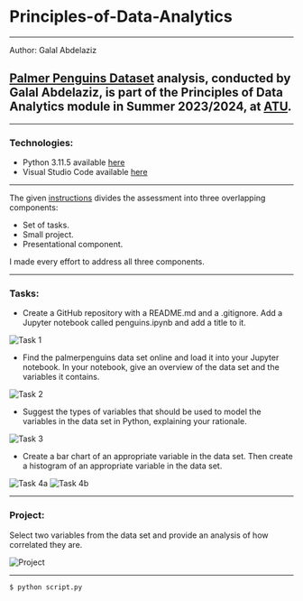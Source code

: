 # Principles-of-Data-Analytics
***

Author: Galal Abdelaziz

## [Palmer Penguins Dataset](https://allisonhorst.github.io/palmerpenguins/) analysis, conducted by __Galal Abdelaziz__, is part of the Principles of Data Analytics module in Summer 2023/2024, at [ATU](https://www.atu.ie/).

***

### Technologies:

* Python 3.11.5 available [here](https://www.anaconda.com/download)
* Visual Studio Code available [here](https://code.visualstudio.com/)

***

The given [instructions](https://ianmcloughlin.github.io/2324_principles_of_data_analytics/) divides the assessment into three overlapping components: 

* Set of tasks. 
* Small project.
* Presentational component. 

I made every effort to address all three components.

***

### Tasks:

* Create a GitHub repository with a README.md and a .gitignore. Add a Jupyter notebook called penguins.ipynb and add a title to it.

![Task 1](img/Task1.png)

* Find the palmerpenguins data set online and load it into your Jupyter notebook. In your notebook, give an overview of the data set and the variables it contains.

![Task 2](img/Task2.png)

* Suggest the types of variables that should be used to model the variables in the data set in Python, explaining your rationale.

![Task 3](img/Task3.png)

* Create a bar chart of an appropriate variable in the data set. Then create a histogram of an appropriate variable in the data set.

![Task 4a](img/Task4a.png) ![Task 4b](img/Task4b.png)

***

### Project:

Select two variables from the data set and provide an analysis of how correlated they are.

![Project](img/Project.png)

***

```bash
$ python script.py
```